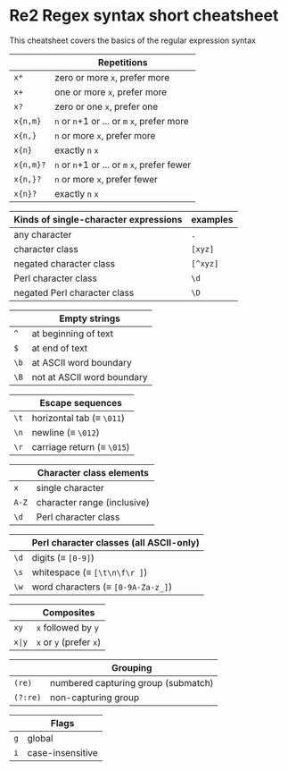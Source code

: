 # Re2 Regex syntax short cheatsheet

This cheatsheet covers the basics of the regular expression syntax

|           | Repetitions                                  |
| --------- | -------------------------------------------- |
| `x*`      | zero or more `x`, prefer more                |
| `x+`      | one or more `x`, prefer more                 |
| `x?`      | zero or one `x`, prefer one                  |
| `x{n,m}`  | `n` or `n`+1 or ... or `m` `x`, prefer more  |
| `x{n,}`   | `n` or more `x`, prefer more                 |
| `x{n}`    | exactly `n` `x`                              |
| `x{n,m}?` | `n` or `n`+1 or ... or `m` `x`, prefer fewer |
| `x{n,}?`  | `n` or more `x`, prefer fewer                |
| `x{n}?`   | exactly `n` `x`                              |

| Kinds of single-character expressions | examples |
| ------------------------------------- | -------- |
| any character                         | `.`      |
| character class                       | `[xyz]`  |
| negated character class               | `[^xyz]` |
| Perl character class                  | `\d`     |
| negated Perl character class          | `\D`     |

|      | Empty strings              |
| ---- | -------------------------- |
| `^`  | at beginning of text       |
| `$`  | at end of text             |
| `\b` | at ASCII word boundary     |
| `\B` | not at ASCII word boundary |

|      | Escape sequences           |
| ---- | -------------------------- |
| `\t` | horizontal tab (≡ `\011`)  |
| `\n` | newline (≡ `\012`)         |
| `\r` | carriage return (≡ `\015`) |

|       | Character class elements    |
| ----- | --------------------------- |
| `x`   | single character            |
| `A-Z` | character range (inclusive) |
| `\d`  | Perl character class        |

|      | Perl character classes (all ASCII-only) |
| ---- | --------------------------------------- |
| `\d` | digits (≡ `[0-9]`)                      |
| `\s` | whitespace (≡ `[\t\n\f\r ]`)            |
| `\w` | word characters (≡ `[0-9A-Za-z_]`)      |

|        | Composites              |
| ------ | ----------------------- |
| `xy`   | `x` followed by `y`     |
| `x\|y` | `x` or `y` (prefer `x`) |

|          | Grouping                            |
| -------- | ----------------------------------- |
| `(re)`   | numbered capturing group (submatch) |
| `(?:re)` | non-capturing group                 |

|     | Flags            |
| --- | ---------------- |
| `g` | global           |
| `i` | case-insensitive |

